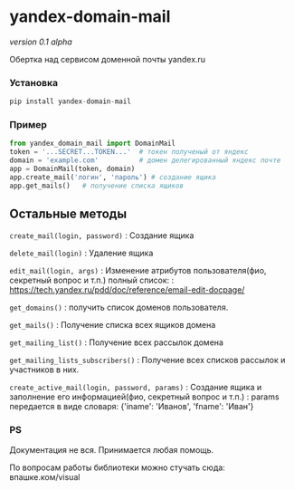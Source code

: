 # yandex-domain-mail
*version 0.1 alpha*

Обертка над сервисом доменной почты yandex.ru

### Установка

```python
pip install yandex-domain-mail
```

### Пример

```python
from yandex_domain_mail import DomainMail
token = '...SECRET...TOKEN...'  # токен полученый от яндекс
domain = 'example.com'          # домен делегированный яндекс почте
app = DomainMail(token, domain)
app.create_mail('логин', 'пароль') # создание ящика
app.get_mails()   # получение списка ящиков

```

Остальные методы
----
`create_mail(login, password)`
: Создание ящика

`delete_mail(login)`
: Удаление ящика

`edit_mail(login, args)`
: Изменение атрибутов пользователя(фио, секретный вопрос и т.п.) полный список:
: https://tech.yandex.ru/pdd/doc/reference/email-edit-docpage/

`get_domains()`
: получить список доменов пользователя.

`get_mails()`
: Получение списка всех ящиков домена

`get_mailing_list()`
: Получение всех рассылок домена

`get_mailing_lists_subscribers()`
: Получение всех списков рассылок и участников в них.

`create_active_mail(login, password, params)`
: Создание ящика и заполнение его информацией(фио, секретный вопрос и т.п.)
: params передается в виде словаря: {'iname': 'Иванов', 'fname': 'Иван'}


### PS
Документация не вся.
Принимается любая помощь.

По вопросам работы библиотеки можно стучать сюда: впашке.ком/visual
